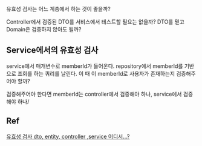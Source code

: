 
유효성 검사는 어느 계층에서 하는 것이 좋을까?

Controller에서 검증된 DTO를 서비스에서 테스트할 필요는 없을까?
DTO를 믿고 Domain은 검증하지 않아도 될까?

## Service에서의 유효성 검사

service에서 매개변수로 memberId가 들어온다.
repository에서 memberId를 기반으로 조회를 하는 쿼리를 날린다.
이 때 이 memberId로 사용자가 존재하는지 검증해주어야 할까?

검증해주어야 한다면 memberId는 controller에서 검증해야 하나, service에서 검증해야 하나/



## Ref

[유효성 검사 dto, entity, controller ,service 어디서...?](https://chiki-cha.tistory.com/150)